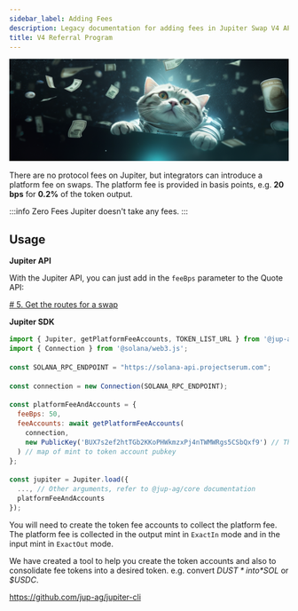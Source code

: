 ```yaml
---
sidebar_label: Adding Fees
description: Legacy documentation for adding fees in Jupiter Swap V4 API. 
title: V4 Referral Program
---
```


<head>
    <title>Jupiter API V4 Referral Program [Legacy]</title>
    <meta name="twitter:card" content="summary" />
</head>

![cat_flying](./cat_flying_money.png)

There are no protocol fees on Jupiter, but integrators can introduce a platform fee on swaps. The platform fee is provided in basis points, e.g. **20 bps** for **0.2%** of the token output.

:::info Zero Fees
Jupiter doesn't take any fees.
:::

## Usage

**Jupiter API**

With the Jupiter API, you can just add in the `feeBps` parameter to the Quote API:

[# 5. Get the routes for a swap](/docs/old/legacy/apis/adding-fees#adding-your-own-platform-fee-to-jupiter-swap)


**Jupiter SDK**

```js
import { Jupiter, getPlatformFeeAccounts, TOKEN_LIST_URL } from '@jup-ag/core';
import { Connection } from '@solana/web3.js';

const SOLANA_RPC_ENDPOINT = "https://solana-api.projectserum.com";

const connection = new Connection(SOLANA_RPC_ENDPOINT);

const platformFeeAndAccounts = {
  feeBps: 50,
  feeAccounts: await getPlatformFeeAccounts(
    connection,
    new PublicKey('BUX7s2ef2htTGb2KKoPHWkmzxPj4nTWMWRgs5CSbQxf9') // The platform fee account owner
  ) // map of mint to token account pubkey
};

const jupiter = Jupiter.load({
  ..., // Other arguments, refer to @jup-ag/core documentation
  platformFeeAndAccounts
});
```
You will need to create the token fee accounts to collect the platform fee. The platform fee is collected in the output mint in `ExactIn` mode and in the input mint in `ExactOut` mode.

We have created a tool to help you create the token accounts and also to consolidate fee tokens into a desired token. e.g. convert *$DUST* into *$SOL* or *$USDC*.

https://github.com/jup-ag/jupiter-cli